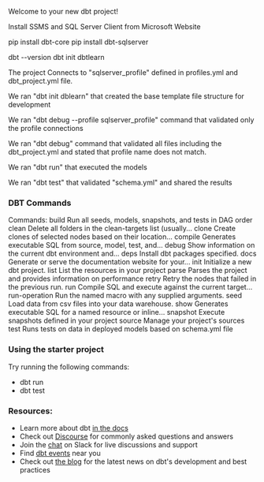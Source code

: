 Welcome to your new dbt project!

Install SSMS and SQL Server Client from Microsoft Website

pip install dbt-core
pip install dbt-sqlserver

dbt --version
dbt init dbtlearn

The project Connects to "sqlserver_profile" defined in profiles.yml and dbt_project.yml file. 

We ran "dbt init dblearn" that created the base template file structure for development

We ran "dbt debug --profile sqlserver_profile" command that validated only the profile connections

We ran "dbt debug" command that validated all files including the dbt_project.yml and stated that profile name does not match.

We ran "dbt run" that executed the models

We ran "dbt test" that validated "schema.yml" and shared the results


### DBT Commands

Commands:
  build          Run all seeds, models, snapshots, and tests in DAG order
  clean          Delete all folders in the clean-targets list (usually...
  clone          Create clones of selected nodes based on their location...
  compile        Generates executable SQL from source, model, test, and...
    debug          Show information on the current dbt environment and...
  deps           Install dbt packages specified.
  docs           Generate or serve the documentation website for your...
    init           Initialize a new dbt project.
  list           List the resources in your project
  parse          Parses the project and provides information on performance
  retry          Retry the nodes that failed in the previous run.
    run            Compile SQL and execute against the current target...
  run-operation  Run the named macro with any supplied arguments.
  seed           Load data from csv files into your data warehouse.
  show           Generates executable SQL for a named resource or inline...
  snapshot       Execute snapshots defined in your project
  source         Manage your project's sources
    test           Runs tests on data in deployed models based on schema.yml file 

### Using the starter project

Try running the following commands:
- dbt run
- dbt test


### Resources:
- Learn more about dbt [in the docs](https://docs.getdbt.com/docs/introduction)
- Check out [Discourse](https://discourse.getdbt.com/) for commonly asked questions and answers
- Join the [chat](https://community.getdbt.com/) on Slack for live discussions and support
- Find [dbt events](https://events.getdbt.com) near you
- Check out [the blog](https://blog.getdbt.com/) for the latest news on dbt's development and best practices
